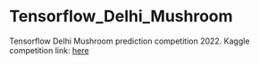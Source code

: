 # Tensorflow_Delhi_Mushroom
 Tensorflow Delhi Mushroom prediction competition 2022.
 Kaggle competition link: [here](https://www.kaggle.com/competitions/should-i-eat-this-mushroom-tfug-delhi/overview)